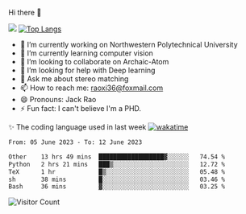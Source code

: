 Hi there 👋

![](https://github-readme-stats.vercel.app/api?username=ZhiboRao)
[![Top Langs](https://github-readme-stats.vercel.app/api/top-langs/?username=ZhiboRao&layout=compact)](https://github.com/anuraghazra/github-readme-stats)

- 🔭 I’m currently working on Northwestern Polytechnical University
- 🌱 I’m currently learning computer vision
- 👯 I’m looking to collaborate on Archaic-Atom
- 🤔 I’m looking for help with Deep learning
- 💬 Ask me about stereo matching
- 📫 How to reach me: raoxi36@foxmail.com
- 😄 Pronouns: Jack Rao
- ⚡ Fun fact: I can't believe I'm a PHD.

✨ The coding language used in last week [![wakatime](https://wakatime.com/badge/user/51ec5ec7-4742-4243-9eea-732ade32c0b7.svg)](https://wakatime.com/@51ec5ec7-4742-4243-9eea-732ade32c0b7)
<!--START_SECTION:waka-->

```txt
From: 05 June 2023 - To: 12 June 2023

Other    13 hrs 49 mins  ██████████████████▓░░░░░░   74.54 %
Python   2 hrs 21 mins   ███▒░░░░░░░░░░░░░░░░░░░░░   12.72 %
TeX      1 hr            █▒░░░░░░░░░░░░░░░░░░░░░░░   05.48 %
sh       38 mins         █░░░░░░░░░░░░░░░░░░░░░░░░   03.46 %
Bash     36 mins         ▓░░░░░░░░░░░░░░░░░░░░░░░░   03.25 %
```

<!--END_SECTION:waka-->

![Visitor Count](https://profile-counter.glitch.me/Raohaocheng/count.svg)
